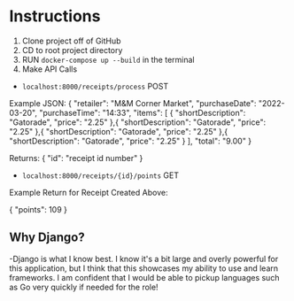 # Instructions
1. Clone project off of GitHub
2. CD to root project directory
3. RUN `docker-compose up --build` in the terminal
4. Make API Calls

- `localhost:8000/receipts/process` POST

Example JSON:
{
  "retailer": "M&M Corner Market",
  "purchaseDate": "2022-03-20",
  "purchaseTime": "14:33",
  "items": [
    {
      "shortDescription": "Gatorade",
      "price": "2.25"
    },{
      "shortDescription": "Gatorade",
      "price": "2.25"
    },{
      "shortDescription": "Gatorade",
      "price": "2.25"
    },{
      "shortDescription": "Gatorade",
      "price": "2.25"
    }
  ],
  "total": "9.00"
}

Returns:
{
	"id": "receipt id number"
}

- `localhost:8000/receipts/{id}/points` GET

Example Return for Receipt Created Above:

{
	"points": 109
}

## Why Django?
-Django is what I know best. I know it's a bit large and overly powerful for this application, but I think that this showcases my ability to use and learn frameworks. I am confident that I would be able to pickup languages such as Go very quickly if needed for the role!